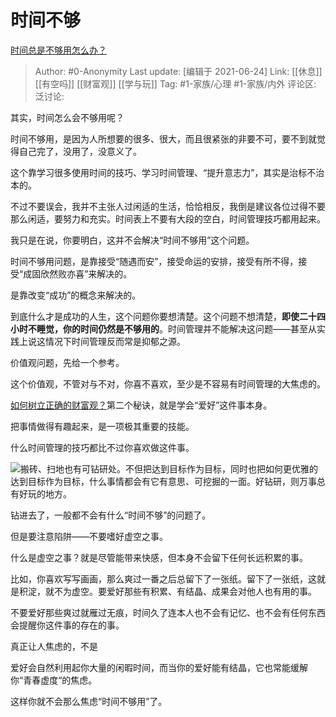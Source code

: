 # 时间不够
[时间总是不够用怎么办？](https://www.zhihu.com/question/430513997/answer/1591066367)

> Author: #0-Anonymity
> Last update: [编辑于 2021-06-24]
> Link: [[休息]] [[有空吗]] [[财富观]] [[学与玩]]
> Tag: #1-家族/心理 #1-家族/内外
> 评论区:
> 泛讨论:

其实，时间怎么会不够用呢？

时间不够用，是因为人所想要的很多、很大，而且很紧张的非要不可，要不到就觉得自己完了，没用了，没意义了。

这个靠学习很多使用时间的技巧、学习时间管理、“提升意志力”，其实是治标不治本的。

不过不要误会，我并不主张人过闲适的生活，恰恰相反，我倒是建议各位过得不要那么闲适，要努力和充实。时间表上不要有大段的空白，时间管理技巧都用起来。

我只是在说，你要明白，这并不会解决“时间不够用”这个问题。

时间不够用问题，是靠接受“随遇而安”，接受命运的安排，接受有所不得，接受“成固欣然败亦喜”来解决的。

是靠改变“成功”的概念来解决的。

到底什么才是成功的人生，这个问题你要想清楚。这个问题不想清楚，**即使二十四小时不睡觉，你的时间仍然是不够用的**。时间管理并不能解决这问题——甚至从实践上说这情况下时间管理反而常是抑郁之源。

价值观问题，先给一个参考。

这个价值观，不管对与不对，你喜不喜欢，至少是不容易有时间管理的大焦虑的。

[如何树立正确的财富观？](https://www.zhihu.com/question/314627020/answer/1193533378)第二个秘诀，就是学会“爱好”这件事本身。

把事情做得有趣起来，是一项极其重要的技能。

什么时间管理的技巧都比不过你喜欢做这件事。

![](https://pic1.zhimg.com/50/v2-f1ce6a1371613e7695becedf2abf8f14_hd.jpg?source=1940ef5c)搬砖、扫地也有可钻研处。不但把达到目标作为目标，同时也把如何更优雅的达到目标作为目标，什么事情都会有它有意思、可挖掘的一面。好钻研，则万事总有好玩的地方。

钻进去了，一般都不会有什么“时间不够”的问题了。

但是要注意陷阱——不要嗜好虚空之事。

什么是虚空之事？就是尽管能带来快感，但本身不会留下任何长远积累的事。

比如，你喜欢写写画画，那么爽过一番之后总留下了一张纸。留下了一张纸，这就是积淀，就不为虚空。要爱好那些有积累、有结晶、成果会对他人也有用的事。

不要爱好那些爽过就雁过无痕，时间久了连本人也不会有记忆、也不会有任何东西会提醒你这件事的存在的事。

真正让人焦虑的，不是

爱好会自然利用起你大量的闲暇时间，而当你的爱好能有结晶，它也常能缓解你“青春虚度“的焦虑。

这样你就不会那么焦虑“时间不够用”了。
